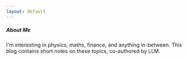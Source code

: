 ```yaml
---
layout: default
---
```


<div class="card mt-4">
  <div class="card-body">
    <h5 class="card-title">About Me</h5>
    <p class="card-text">I'm interesting in physics, maths, finance, and anything in-between. This blog contains short notes on these topics, co-authored by LLM.</p>
  </div>
</div>